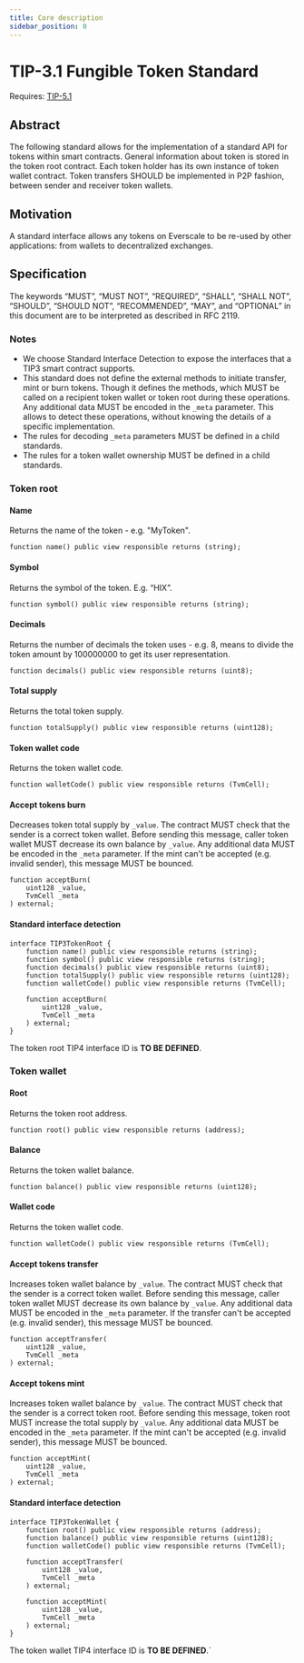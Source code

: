 ```yaml
---
title: Core description
sidebar_position: 0
---
```


# TIP-3.1 Fungible Token Standard

Requires: [TIP-5.1](./../../TIP-5/TIP-5.1)

## Abstract

The following standard allows for the implementation of a standard API for tokens within smart contracts. General information about token is stored in the token root contract. Each token holder has its own instance of token wallet contract. Token transfers SHOULD be implemented in P2P fashion, between sender and receiver token wallets.

## Motivation

A standard interface allows any tokens on Everscale to be re-used by other applications: from wallets to decentralized exchanges.

## Specification

The keywords “MUST”, “MUST NOT”, “REQUIRED”, “SHALL”, “SHALL NOT”, “SHOULD”, “SHOULD NOT”, “RECOMMENDED”, “MAY”, and “OPTIONAL” in this document are to be interpreted as described in RFC 2119.

### Notes

- We choose Standard Interface Detection to expose the interfaces that a TIP3 smart contract supports.
- This standard does not define the external methods to initiate transfer, mint or burn tokens. Though it defines the methods, which MUST be called on a recipient token wallet or token root during these operations. Any additional data MUST be encoded in the `_meta` parameter. This allows to detect these operations, without knowing the details of a specific implementation.
- The rules for decoding `_meta` parameters MUST be defined in a child standards.
- The rules for a token wallet ownership MUST be defined in a child standards.

### Token root

#### Name

Returns the name of the token - e.g. "MyToken".

```solidity
function name() public view responsible returns (string);
```

#### Symbol

Returns the symbol of the token. E.g. “HIX”.

```solidity
function symbol() public view responsible returns (string);
```

#### Decimals

Returns the number of decimals the token uses - e.g. 8, means to divide the token amount by 100000000 to get its user representation.

```solidity
function decimals() public view responsible returns (uint8);
```

#### Total supply

Returns the total token supply.

```solidity
function totalSupply() public view responsible returns (uint128);
```

#### Token wallet code

Returns the token wallet code.

```solidity
function walletCode() public view responsible returns (TvmCell);
```

#### Accept tokens burn

Decreases token total supply by `_value`. The contract MUST check that the sender is a correct token wallet. Before sending this message, caller token wallet MUST decrease its own balance by `_value`. Any additional data MUST be encoded in the `_meta` parameter. If the mint can't be accepted (e.g. invalid sender), this message MUST be bounced.

```solidity
function acceptBurn(
    uint128 _value,
    TvmCell _meta
) external;
```

#### Standard interface detection

```solidity
interface TIP3TokenRoot {
    function name() public view responsible returns (string);
    function symbol() public view responsible returns (string);
    function decimals() public view responsible returns (uint8);
    function totalSupply() public view responsible returns (uint128);
    function walletCode() public view responsible returns (TvmCell);

    function acceptBurn(
        uint128 _value,
        TvmCell _meta
    ) external;
}
```

The token root TIP4 interface ID is **TO BE DEFINED**.

### Token wallet

#### Root

Returns the token root address.

```solidity
function root() public view responsible returns (address);
```

#### Balance

Returns the token wallet balance.

```solidity
function balance() public view responsible returns (uint128);
```

#### Wallet code

Returns the token wallet code.

```solidity
function walletCode() public view responsible returns (TvmCell);
```

#### Accept tokens transfer

Increases token wallet balance by `_value`. The contract MUST check that the sender is a correct token wallet. Before sending this message, caller token wallet MUST decrease its own balance by `_value`. Any additional data MUST be encoded in the `_meta` parameter. If the transfer can't be accepted (e.g. invalid sender), this message MUST be bounced.

```solidity
function acceptTransfer(
    uint128 _value,
    TvmCell _meta
) external;
```

#### Accept tokens mint

Increases token wallet balance by `_value`. The contract MUST check that the sender is a correct token root. Before sending this message, token root MUST increase the total supply by `_value`. Any additional data MUST be encoded in the `_meta` parameter. If the mint can't be accepted (e.g. invalid sender), this message MUST be bounced.

```solidity
function acceptMint(
    uint128 _value,
    TvmCell _meta
) external;
```

#### Standard interface detection

```solidity
interface TIP3TokenWallet {
    function root() public view responsible returns (address);
    function balance() public view responsible returns (uint128);
    function walletCode() public view responsible returns (TvmCell);

    function acceptTransfer(
        uint128 _value,
        TvmCell _meta
    ) external;

    function acceptMint(
        uint128 _value,
        TvmCell _meta
    ) external;
}
```

The token wallet TIP4 interface ID is **TO BE DEFINED**.`